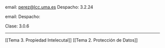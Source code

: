 email: perez@lcc.uma.es
Despacho: 3.2.24 

email:
Despacho: 

Clase: 3.0.6

___
[[Tema 3. Propiedad Intelecutal]]
[[Tema 2. Protección de Datos]]


